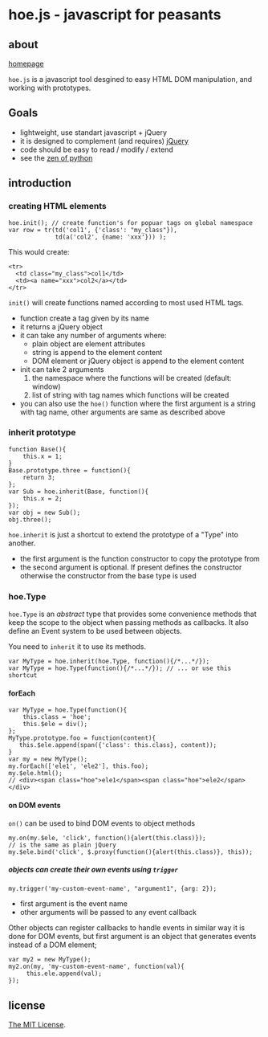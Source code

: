 hoe.js - javascript for peasants
===================================

about
------

[homepage](https://github.com/schettino72/hoe.js)

`hoe.js` is a javascript tool desgined to easy HTML DOM manipulation,
and working with prototypes.

Goals
-------

* lightweight, use standart javascript + jQuery
* it is designed to complement (and requires) [jQuery](http://jquery.com/)
* code should be easy to read / modify / extend
* see the [zen of python](http://www.python.org/dev/peps/pep-0020/)


introduction
--------------

### creating HTML elements

    hoe.init(); // create function's for popuar tags on global namespace
    var row = tr(td('col1', {'class': "my_class"}),
                 td(a('col2', {name: 'xxx'})) );


This would create:

    <tr>
      <td class="my_class">col1</td>
      <td><a name="xxx">col2</a></td>
    </tr>

`init()` will create functions named according to most used HTML tags.

* function create a tag given by its name
* it returns a jQuery object
* it can take any number of arguments where:
  * plain object are element attributes
  * string is append to the element content
  * DOM element or jQuery object is append to the element content
* init can take 2 arguments
  1. the namespace where the functions will be created (default: window)
  2. list of string with tag names which functions will be created
* you can also use the `hoe()` function where the first argument is a string
  with tag name, other arguments are same as described above

### inherit prototype

    function Base(){
        this.x = 1;
    }
    Base.prototype.three = function(){
        return 3;
    };
    var Sub = hoe.inherit(Base, function(){
        this.x = 2;
    });
    var obj = new Sub();
    obj.three();

`hoe.inherit` is just a shortcut to extend the prototype of a "Type"
into another.

* the first argument is the function constructor to copy the prototype from
* the second argument is optional. If present defines the constructor otherwise
  the constructor from the base type is used


### hoe.Type

`hoe.Type` is an _abstract_ type that provides some convenience methods
that keep the scope to the object when passing methods as callbacks.
It also define an Event system to be used between objects.

You need to `inherit` it to use its methods.

    var MyType = hoe.inherit(hoe.Type, function(){/*...*/});
    var MyType = hoe.Type(function(){/*...*/}); // ... or use this shortcut

#### forEach

    var MyType = hoe.Type(function(){
        this.class = 'hoe';
        this.$ele = div();
    };
    MyType.prototype.foo = function(content){
       this.$ele.append(span({'class': this.class}, content));
    }
    var my = new MyType();
    my.forEach(['ele1', 'ele2'], this.foo);
    my.$ele.html();
    // <div><span class="hoe">ele1</span><span class="hoe">ele2</span></div>


#### on DOM events

`on()` can be used to bind DOM events to object methods

    my.on(my.$ele, 'click', function(){alert(this.class)});
    // is the same as plain jQuery
    my.$ele.bind('click', $.proxy(function(){alert(this.class)}, this));

##### objects can create their own events using `trigger`

    my.trigger('my-custom-event-name', "argument1", {arg: 2});

* first argument is the event name
* other arguments will be passed to any event callback

Other objects can register callbacks to handle events in similar way
it is done for DOM events, but first argument is an object that generates
events instead of a DOM element;

    var my2 = new MyType();
    my2.on(my, 'my-custom-event-name', function(val){
         this.ele.append(val);
    });


license
-----------

[The MIT License](https://github.com/schettino72/hoe.js/blob/master/LICENSE).

